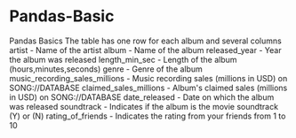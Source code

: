 # Pandas-Basic
Pandas Basics The table has one row for each album and several columns  artist - Name of the artist album - Name of the album released_year - Year the album was released length_min_sec - Length of the album (hours,minutes,seconds) genre - Genre of the album music_recording_sales_millions - Music recording sales (millions in USD) on SONG://DATABASE claimed_sales_millions - Album's claimed sales (millions in USD) on SONG://DATABASE date_released - Date on which the album was released soundtrack - Indicates if the album is the movie soundtrack (Y) or (N) rating_of_friends - Indicates the rating from your friends from 1 to 10
